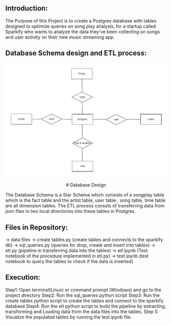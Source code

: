 ## Introduction:

The Purpose of this Project is to create a Postgres database with tables designed to optimize queries on song play analysis, for a startup called Sparkify who wants to analyze the data they've been collecting on songs and user activity on their new music streaming app.

## Database Schema design and ETL process:
![](image.png)
<p align="center">
    # Database Design
</p>
The Database Schema is a Star Schema which consists of a songplay table which is the fact table and the artist table, user table , song table, time table are all dimension tables. The ETL process conssts of transferring data from json files in two local directories into these tables in Postgres.

## Files in Repository:
-> data files
-> create tables.py (create tables and connects to the sparkify db)
-> sql_queries.py (queries for drop, create and insert into tables)
-> etl.py (pipeline in transferring data into the tables)
-> etl.ipynb (Test notebook of the procedure implemented in etl.py)
-> test.ipynb (test notebook to query the tables to check if the data is inserted)

## Execution:
Step1: Open terminal(Linux) or command prompt (Windows) and go to the project directory
Step2: Run the sql_queries python script 
Step3: Run the create tables python script to create the tables and connect to the sparkify database
Step4: Run the etl python script to build the pipeline by extracting, transforming and Loading data from the data files into the tables.
Step 5: Visualize the populated tables by running the test.ipynb file.
